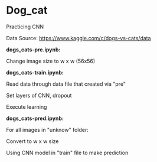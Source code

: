 # Dog_cat
Practicing CNN

Data Source: https://www.kaggle.com/c/dogs-vs-cats/data

**dogs_cats-pre.ipynb:**

Change image size to w x w (56x56)

**dogs_cats-train.ipynb:**

Read data through data file that created via "pre"

Set layers of CNN, dropout

Execute learning

**dogs_cats-pred.ipynb:**

For all images in "unknow" folder:

  Convert to w x w size
  
  Using CNN model in "train" file to make prediction
  
